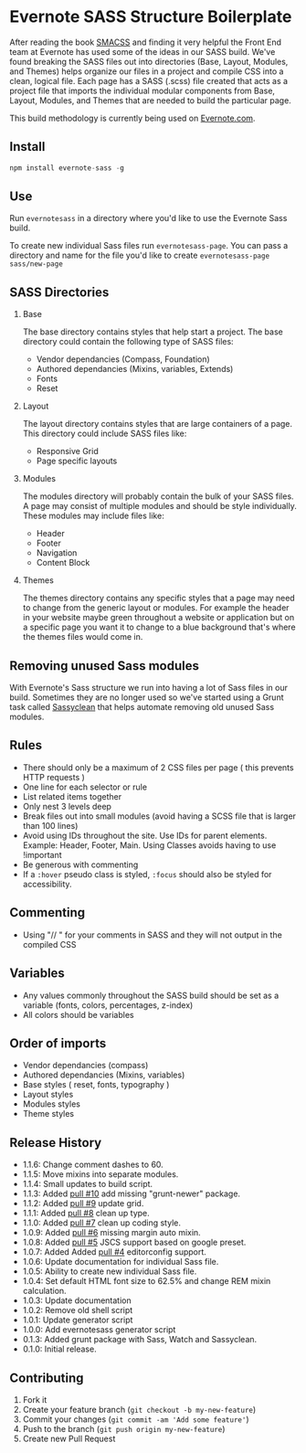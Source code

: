 Evernote SASS Structure Boilerplate
=============

After reading the book [SMACSS](http://smacss.com/) and finding it very helpful the Front End team at Evernote has used some of the ideas in our SASS build. We've found breaking the SASS files out into directories (Base, Layout, Modules, and Themes) helps organize our files in a project and compile CSS into a clean, logical file. Each page has a SASS (.scss) file created that acts as a project file that imports the individual modular components from Base, Layout, Modules, and Themes that are needed to build the particular page.

This build methodology is currently being used on [Evernote.com](https://evernote.com).

## Install

```js
npm install evernote-sass -g
```

## Use
Run ```evernotesass``` in a directory where you'd like to use the Evernote Sass build.

To create new individual Sass files run ```evernotesass-page```. You can pass a directory and name for the file you'd like to create ```evernotesass-page sass/new-page```

SASS Directories
----------

1.  Base

	The base directory contains styles that help start a project. The base directory could contain the following type of SASS files:
	* Vendor dependancies (Compass, Foundation)
	* Authored dependancies (Mixins, variables, Extends)
	* Fonts
	* Reset

2.  Layout

	The layout directory contains styles that are large containers of a page. This directory could include SASS files like:
	* Responsive Grid
	* Page specific layouts

3.  Modules

	The modules directory will probably contain the bulk of your SASS files. A page may consist of multiple modules and should be style individually. These modules may include files like:
	* Header
	* Footer
	* Navigation
	* Content Block

4.  Themes

	The themes directory contains any specific styles that a page may need to change from the generic layout or modules. For example the header in your website maybe green throughout a website or application but on a specific page you want it to change to a blue background that's where the themes files would come in.

## Removing unused Sass modules

With Evernote's Sass structure we run into having a lot of Sass files in our build. Sometimes they are no longer used so we've started using a Grunt task called [Sassyclean](https://github.com/ryanburgess/grunt-sassyclean) that helps automate removing old unused Sass modules.

## Rules

  - There should only be a maximum of 2 CSS files per page ( this prevents HTTP requests )
  - One line for each selector or rule
  - List related items together
  - Only nest 3 levels deep
  - Break files out into small modules (avoid having a SCSS file that is larger than 100 lines)
  - Avoid using IDs throughout the site. Use IDs for parent elements. Example: Header, Footer, Main. Using Classes avoids having to use !important 
  - Be generous with commenting
  - If a ```:hover``` pseudo class is styled, ```:focus``` should also be styled for accessibility.

## Commenting
  - Using "// " for your comments in SASS and they will not output in the compiled CSS


## Variables
  - Any values commonly throughout the SASS build should be set as a variable (fonts, colors, percentages, z-index)
  - All colors should be variables


## Order of imports
  - Vendor dependancies (compass)
  - Authored dependancies (Mixins, variables)
  - Base styles ( reset, fonts, typography )
  - Layout styles
  - Modules styles
  - Theme styles

## Release History
* 1.1.6: Change comment dashes to 60.
* 1.1.5: Move mixins into separate modules.
* 1.1.4: Small updates to build script.
* 1.1.3: Added [pull #10](https://github.com/evernote/sass-build-structure/pull/10) add missing "grunt-newer" package.
* 1.1.2: Added [pull #9](https://github.com/evernote/sass-build-structure/pull/9) update grid.
* 1.1.1: Added [pull #8](https://github.com/evernote/sass-build-structure/pull/8) clean up type.
* 1.1.0: Added [pull #7](https://github.com/evernote/sass-build-structure/pull/7) clean up coding style.
* 1.0.9: Added [pull #6](https://github.com/evernote/sass-build-structure/pull/6) missing margin auto mixin.
* 1.0.8: Added [pull #5](https://github.com/evernote/sass-build-structure/pull/6) JSCS support based on google preset.
* 1.0.7: Added Added [pull #4](https://github.com/evernote/sass-build-structure/pull/4) editorconfig support.
* 1.0.6: Update documentation for individual Sass file.
* 1.0.5: Ability to create new individual Sass file.
* 1.0.4: Set default HTML font size to 62.5% and change REM mixin calculation.
* 1.0.3: Update documentation
* 1.0.2: Remove old shell script
* 1.0.1: Update generator script
* 1.0.0: Add evernotesass generator script
* 0.1.3: Added grunt package with Sass, Watch and Sassyclean.
* 0.1.0: Initial release.

## Contributing

1. Fork it
2. Create your feature branch (`git checkout -b my-new-feature`)
3. Commit your changes (`git commit -am 'Add some feature'`)
4. Push to the branch (`git push origin my-new-feature`)
5. Create new Pull Request
